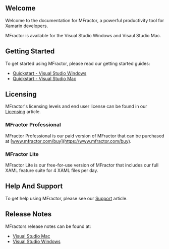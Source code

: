 ## Welcome

Welcome to the documentation for MFractor, a powerful productivity tool for Xamarin developers.

MFractor is available for the Visual Studio Windows and Visaul Studio Mac.

## Getting Started

To get started using MFractor, please read our getting started guides:

 * [Quickstart - Visual Studio Windows](/quickstart-windows)
 * [Quickstart - Visual Studio Mac](/quickstart-mac)

## Licensing

MFractor's licensing levels and end user license can be found in our [Licensing](/licensing) article.

### MFractor Professional

MFractor Professional is our paid version of MFractor that can be purchased at [www.mfractor.com/buy](https://www.mfractor.com/buy).

### MFractor Lite

MFractor Lite is our free-for-use version of MFractor that includes our full XAML feature suite for 4 XAML files per day.

## Help And Support

To get help using MFractor, please see our [Support](/support) article.

## Release Notes

MFractors release notes can be found at:

 * [Visual Studio Mac](/release-notes/mac/current)
 * [Visual Studio Windows](/release-notes/windows/current)
